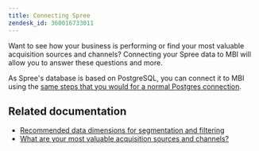```yaml
---
title: Connecting Spree
zendesk_id: 360016733011
---
```


Want to see how your business is performing or find your most valuable acquisition sources and channels? Connecting your Spree data to MBI will allow you to answer these questions and more.

As Spree\'s database is based on PostgreSQL, you can connect it to MBI using the [same steps that you would for a normal Postgres connection](../data-analyst/importing-data/integrations/postgresql.md).

## Related documentation

* [Recommended data dimensions for segmentation and filtering](../best-practices/segment-filter.md)
* [What are your most valuable acquisition sources and channels?](../data-analyst/analysis/most-value-source-channel.md)

